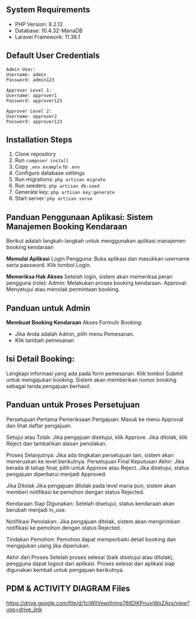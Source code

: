 ## System Requirements

- PHP Version: 8.2.12
- Database: 10.4.32-MariaDB
- Laravel Framework: 11.36.1

## Default User Credentials
```
Admin User:
Username: admin
Password: admin123

Approver Level 1:
Username: approver1
Password: approver123

Approver Level 2:
Username: approver2
Password: approver123
```

## Installation Steps

1. Clone repository
2. Run `composer install`
3. Copy `.env.example` to `.env`
4. Configure database settings
5. Run migrations: `php artisan migrate`
6. Run seeders: `php artisan db:seed`
7. Generate key: `php artisan key:generate`
8. Start server: `php artisan serve`


## Panduan Penggunaan Aplikasi: Sistem Manajemen Booking Kendaraan
Berikut adalah langkah-langkah untuk menggunakan aplikasi manajemen booking kendaraan

**Memulai Aplikasi**
Login Pengguna:
Buka aplikasi dan masukkan username serta password.
Klik tombol Login.

**Memeriksa Hak Akses**
Setelah login, sistem akan memeriksa peran pengguna (role):
Admin: Melakukan proses booking kendaraan.
Approval: Menyetujui atau menolak permintaan booking.

## Panduan untuk Admin
**Membuat Booking Kendaraan**
Akses Formulir Booking:
- Jika Anda adalah Admin, pilih menu Pemesanan.
- Klik tambah pemesanan

## Isi Detail Booking:
Lengkapi informasi yang ada pada form pemesanan.
Klik tombol Submit untuk mengajukan booking.
Sistem akan memberikan nomor booking sebagai tanda pengajuan berhasil.

## Panduan untuk Proses Persetujuan
Persetujuan Pertama
Pemeriksaan Pengajuan:
Masuk ke menu Approval dan lihat daftar pengajuan.

Setujui atau Tolak:
Jika pengajuan disetujui, klik Approve.
Jika ditolak, klik Reject dan tambahkan alasan penolakan.

Proses Selanjutnya:
Jika ada tingkatan persetujuan lain, sistem akan meneruskan ke level berikutnya.
Persetujuan Final
Keputusan Akhir:
Jika berada di tahap final, pilih untuk Approve atau Reject.
Jika disetujui, status pengajuan diperbarui menjadi Approved.

Jika Ditolak
Jika pengajuan ditolak pada level mana pun, sistem akan memberi notifikasi ke pemohon dengan status Rejected.

Kendaraan Siap Digunakan:
Setelah disetujui, status kendaraan akan berubah menjadi in_use.

Notifikasi Penolakan:
Jika pengajuan ditolak, sistem akan mengirimkan notifikasi ke pemohon dengan status Rejected.

Tindakan Pemohon:
Pemohon dapat memperbaiki detail booking dan mengajukan ulang jika diperlukan.

Akhir dari Proses
Setelah proses selesai (baik disetujui atau ditolak), pengguna dapat logout dari aplikasi.
Proses selesai dan aplikasi siap digunakan kembali untuk pengajuan berikutnya.

## PDM & ACTIVITY DIAGRAM Files
https://drive.google.com/file/d/1ciWlIVewiihimp76llDIKPnuviWoZAvs/view?usp=drive_link
